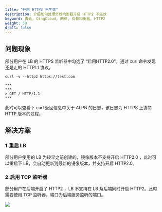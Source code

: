 ```yaml
---
title: "开启 HTTP2 不生效"
description: 介绍如何处理负载均衡器开启 HTTP2 不生效
keyword: 青云, QingCloud, 网络, 负载均衡器, HTTP2 
weight: 50
draft: false
---
```




## 问题现象

部分用户在 LB 的 HTTPS 监听器中勾选了 “启用HTTP2.0”，通过 curl 命令发现还是走的 HTTP1.1 协议。

```shell
curl -v --http2 https://test.com

***
***
> GET / HTTP/1.1
***
```

此时可以查看下 curl 返回信息中关于 ALPN 的日志，该日志为 HTTPS 上协商 HTTP 版本的过程。

## 解决方案

### 1.重启 LB

部分用户使用的 LB 为较早之前创建的，镜像版本不支持开启 HTTP2.0 ，此时可以重启下 LB，会自动更新到最新的镜像版本，并支持开启 HTTP2.0。

### 2.启用 TCP 监听器

部分用户在后端开启了 HTTP2 ，LB 不支持在 LB 及后端同时开启 HTTP2。此时需要使用 TCP 监听器，端口为后端服务监听的端口。

![](../../_images/http2_enabled_does_not_take_effect_1.png)